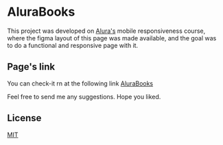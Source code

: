 # AluraBooks 
This project was developed on [Alura's](https://alura.com.br/) mobile responsiveness course, where the figma layout of this page was made available, and the goal was to do a functional and responsive page with it.


## Page's link

You can check-it rn at the following link [AluraBooks](https://alurabooks-mocha-three.vercel.app/)

Feel free to send me any suggestions. Hope you liked.

## License

[MIT](https://choosealicense.com/licenses/mit/)
